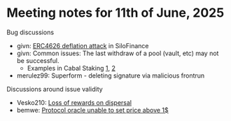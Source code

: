 # Meeting notes for 11th of June, 2025

Bug discussions
- givn: [ERC4626 deflation attack](https://code4rena.com/audits/2025-03-silo-finance/submissions/S-454) in SiloFinance
- givn: Common issues: The last withdraw of a pool (vault, etc) may not be successful. 
  - Examples in Cabal Staking [1](https://code4rena.com/audits/2025-04-cabal-liquid-staking-token/submissions/S-267), [2](https://code4rena.com/audits/2025-04-cabal-liquid-staking-token/submissions/S-178)
- merulez99: Superform - deleting signature via malicious frontrun

Discussions around issue validity
- Vesko210: [Loss of rewards on dispersal](https://code4rena.com/audits/2025-05-blackhole/submissions/F-41)
- bemwe: [Protocol oracle unable to set price above 1$](https://audits.sherlock.xyz/contests/799/voting/385)

